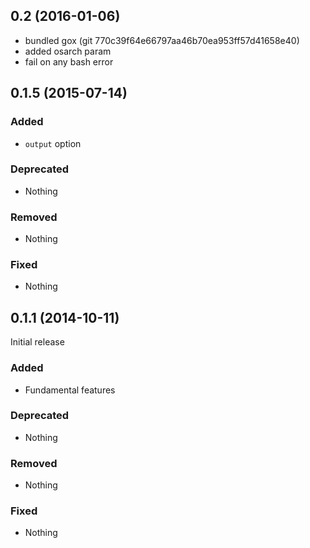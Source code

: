 ## 0.2 (2016-01-06)

- bundled gox (git 770c39f64e66797aa46b70ea953ff57d41658e40)
- added osarch param
- fail on any bash error

## 0.1.5 (2015-07-14)

### Added

- `output` option

### Deprecated

- Nothing

### Removed

- Nothing

### Fixed

- Nothing



## 0.1.1 (2014-10-11)

Initial release

### Added

- Fundamental features

### Deprecated

- Nothing

### Removed

- Nothing

### Fixed

- Nothing


